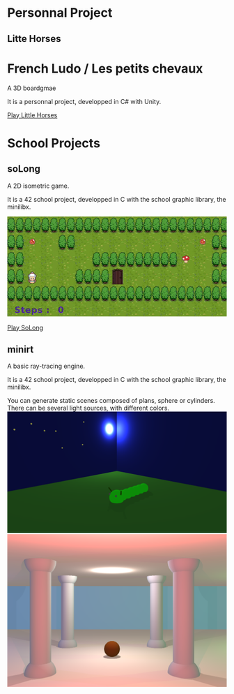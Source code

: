 # Personnal Project

## Litte Horses

# French Ludo / Les petits chevaux

A 3D boardgmae

It is a personnal project, developped in C# with Unity.

[Play Little Horses](./FrenchLudo.html)

# School Projects

## soLong

A 2D isometric game.

It is a 42 school project, developped in C with the school graphic library, the minilibx.

![SoLong](https://github.com/WickiRiama/wickiriama.github.io/blob/main/assets/img/SoLong.gif)

[Play SoLong](./soLong.html)

## minirt

A basic ray-tracing engine.

It is a 42 school project, developped in C with the school graphic library, the minilibx.

You can generate static scenes composed of plans, sphere or cylinders. There can be several light sources, with different colors.
![miniRT](./assets/img/miniRT_caterpillar.png) 
![miniRT](./assets/img/miniRT_columns.png)
